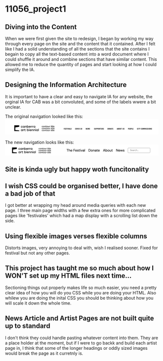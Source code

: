 # 11056_project1

## Diving into the Content
When we were first given the site to redesign, I began by working my way through every page on the site and the content that it contained. After I felt like I had a solid understanding of all the sections that the site contains I begain to copy all the text-based content into a word document where I could shuffle it around and combine sections that have similar content. This allowed me to reduce the quantity of pages and start looking at how I could simplify the IA.

## Designing the Information Architecture
It is important to have a clear and easy to navigate IA for any website, the orginal IA for CAB was a bit convoluted, and some of the labels wwere a bit unclear. 

The original navigation looked like this:
![Old Navigation](assets/images/CAB-Nav-Original.png)

The new navigation looks like this:
![Old Navigation](assets/images/CAB-Nav-New.png)

## Site is kinda ugly but happy woth funcitonality


## I wish CSS could be organised better, I have done a bad job of that

I got better at wrapping my head around media queries with each new page. I three main page widths with a few extra ones for more complicated pages like 'festivales' which had a map display with a scrolling list down the side.


## Using flexible images verses flexible columns
Distorts images, very annoying to deal with, wish I realised sooner. Fixed for festival but not any other pages.


 
## This project has taught me so much about how I WON'T set up my HTML files next time...
Sectioning things out properly makes life so much easier, you need a pretty clear idea of how you will do you CSS while you are doing your HTML. Also whilew you are doing the inital CSS you should be thinking about how you will scale it down the whole time.


## News Article and Artist Pages are not built quite up to standard
I don't think they could handle pasting whatever content into them. They are a place holder at the moment, but if I were to go backk and build each artist page in, I think that some of the longer headings or oddly sized images would break the page as it curretnly is.
